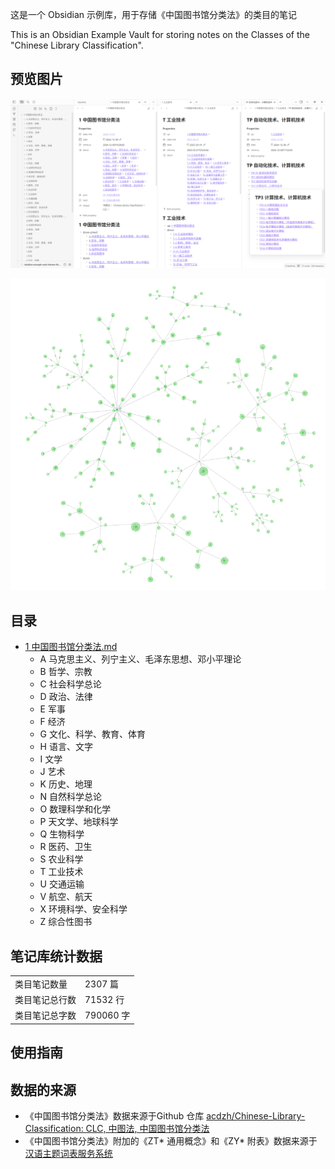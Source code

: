 
这是一个 Obsidian 示例库，用于存储《中国图书馆分类法》的类目的笔记

This is an Obsidian Example Vault for storing notes on the Classes of the "Chinese Library Classification".

## 预览图片

![assets/preview-2025-05-31-p01.png](assets/preview-2025-05-31-p01.png)

![assets/preview-03.png](assets/preview-04.png)

## 目录

- [1 中国图书馆分类法.md](<1 中国图书馆分类法.md>)
	- A 马克思主义、列宁主义、毛泽东思想、邓小平理论
	- B 哲学、宗教
	- C 社会科学总论
	- D 政治、法律
	- E 军事
	- F 经济
	- G 文化、科学、教育、体育
	- H 语言、文字
	- I 文学
	- J 艺术
	- K 历史、地理
	- N 自然科学总论
	- O 数理科学和化学
	- P 天文学、地球科学
	- Q 生物科学
	- R 医药、卫生
	- S 农业科学
	- T 工业技术
	- U 交通运输
	- V 航空、航天
	- X 环境科学、安全科学
	- Z 综合性图书

## 笔记库统计数据


|         |          |
| ------- | -------- |
| 类目笔记数量  | 2307 篇   |
| 类目笔记总行数 | 71532 行  |
| 类目笔记总字数 | 790060 字 |

## 使用指南



## 数据的来源

- 《中国图书馆分类法》数据来源于Github 仓库 [acdzh/Chinese-Library-Classification: CLC, 中图法, 中国图书馆分类法](https://github.com/acdzh/Chinese-Library-Classification)
- 《中国图书馆分类法》附加的《ZT* 通用概念》和《ZY* 附表》数据来源于 [汉语主题词表服务系统](https://ct.istic.ac.cn/site/organize/index)
